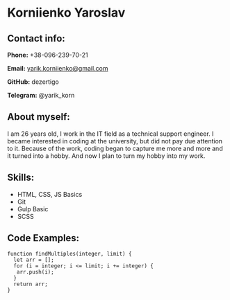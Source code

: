 # Korniienko Yaroslav

## Contact info:
__Phone:__ +38-096-239-70-21

__Email:__ yarik.korniienko@gmail.com

__GitHub:__ dezertigo

__Telegram:__ @yarik_korn

## About myself:
I am 26 years old, I work in the IT field as a technical support engineer. I became interested in coding at the university, but did not pay due attention to it. Because of the work, coding began to capture me more and more and it turned into a hobby. And now I plan to turn my hobby into my work.

## Skills:
+ HTML, CSS, JS Basics
+ Git
+ Gulp Basic
+ SCSS

## Code Examples:
```
function findMultiples(integer, limit) {
  let arr = [];
  for (i = integer; i <= limit; i += integer) {
   arr.push(i);
  }
  return arr;
}
```


